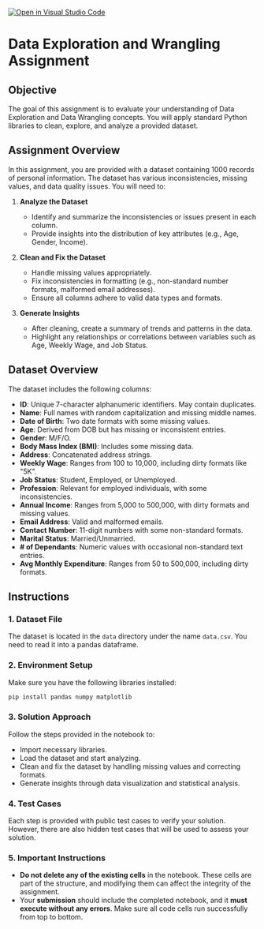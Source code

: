[![Open in Visual Studio Code](https://classroom.github.com/assets/open-in-vscode-2e0aaae1b6195c2367325f4f02e2d04e9abb55f0b24a779b69b11b9e10269abc.svg)](https://classroom.github.com/online_ide?assignment_repo_id=17534642&assignment_repo_type=AssignmentRepo)
# Data Exploration and Wrangling Assignment

## Objective

The goal of this assignment is to evaluate your understanding of Data Exploration and Data Wrangling concepts. You will apply standard Python libraries to clean, explore, and analyze a provided dataset.

## Assignment Overview

In this assignment, you are provided with a dataset containing 1000 records of personal information. The dataset has various inconsistencies, missing values, and data quality issues. You will need to:

1. **Analyze the Dataset**  
   - Identify and summarize the inconsistencies or issues present in each column.
   - Provide insights into the distribution of key attributes (e.g., Age, Gender, Income).

2. **Clean and Fix the Dataset**  
   - Handle missing values appropriately.
   - Fix inconsistencies in formatting (e.g., non-standard number formats, malformed email addresses).
   - Ensure all columns adhere to valid data types and formats.

3. **Generate Insights**  
   - After cleaning, create a summary of trends and patterns in the data.
   - Highlight any relationships or correlations between variables such as Age, Weekly Wage, and Job Status.

## Dataset Overview

The dataset includes the following columns:

- **ID**: Unique 7-character alphanumeric identifiers. May contain duplicates.
- **Name**: Full names with random capitalization and missing middle names.
- **Date of Birth**: Two date formats with some missing values.
- **Age**: Derived from DOB but has missing or inconsistent entries.
- **Gender**: M/F/O.
- **Body Mass Index (BMI)**: Includes some missing data.
- **Address**: Concatenated address strings.
- **Weekly Wage**: Ranges from 100 to 10,000, including dirty formats like "5K".
- **Job Status**: Student, Employed, or Unemployed.
- **Profession**: Relevant for employed individuals, with some inconsistencies.
- **Annual Income**: Ranges from 5,000 to 500,000, with dirty formats and missing values.
- **Email Address**: Valid and malformed emails.
- **Contact Number**: 11-digit numbers with some non-standard formats.
- **Marital Status**: Married/Unmarried.
- **# of Dependants**: Numeric values with occasional non-standard text entries.
- **Avg Monthly Expenditure**: Ranges from 50 to 500,000, including dirty formats.

## Instructions

### 1. Dataset File
The dataset is located in the `data` directory under the name `data.csv`. You need to read it into a pandas dataframe.

### 2. Environment Setup
Make sure you have the following libraries installed:
```bash
pip install pandas numpy matplotlib
```

### 3. Solution Approach
Follow the steps provided in the notebook to:
- Import necessary libraries.
- Load the dataset and start analyzing.
- Clean and fix the dataset by handling missing values and correcting formats.
- Generate insights through data visualization and statistical analysis.

### 4. Test Cases
Each step is provided with public test cases to verify your solution. However, there are also hidden test cases that will be used to assess your solution.

### 5. Important Instructions
- **Do not delete any of the existing cells** in the notebook. These cells are part of the structure, and modifying them can affect the integrity of the assignment.
- Your **submission** should include the completed notebook, and it **must execute without any errors**. Make sure all code cells run successfully from top to bottom.